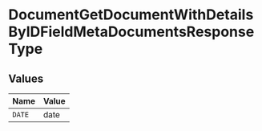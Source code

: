 # DocumentGetDocumentWithDetailsByIDFieldMetaDocumentsResponseType


## Values

| Name   | Value  |
| ------ | ------ |
| `DATE` | date   |